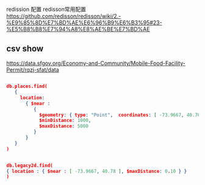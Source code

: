 ##
redission 配置
redisson常用配置
https://github.com/redisson/redisson/wiki/2.-%E9%85%8D%E7%BD%AE%E6%96%B9%E6%B3%95#23-%E5%B8%B8%E7%94%A8%E8%AE%BE%E7%BD%AE

## csv show
https://data.sfgov.org/Economy-and-Community/Mobile-Food-Facility-Permit/rqzj-sfat/data

```json

db.places.find(
   {
     location:
       { $near :
          {
            $geometry: { type: "Point",  coordinates: [ -73.9667, 40.78 ] },
            $minDistance: 1000,
            $maxDistance: 5000
          }
       }
   }
)


db.legacy2d.find(
{ location : { $near : [ -73.9667, 40.78 ], $maxDistance: 0.10 } }
)


```


